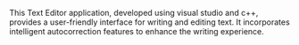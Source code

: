 This Text Editor application, developed using visual studio and c++, provides a user-friendly interface for writing and editing text. It incorporates intelligent autocorrection features to enhance the writing experience.
